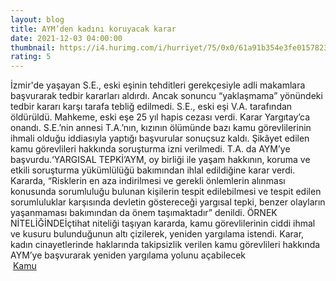 ```yaml
--- 
layout: blog
title: AYM’den kadını koruyacak karar
date: 2021-12-03 04:00:00
thumbnail: https://i4.hurimg.com/i/hurriyet/75/0x0/61a91b354e3fe0157823e197.jpg
rating: 5
---
```

İzmir'de yaşayan S.E., eski eşinin tehditleri gerekçesiyle adli makamlara başvurarak tedbir kararları aldırdı. Ancak sonuncu “yaklaşmama” yönündeki tedbir kararı karşı tarafa tebliğ edilmedi. S.E., eski eşi V.A. tarafından öldürüldü. Mahkeme, eski eşe 25 yıl hapis cezası verdi. Karar Yargıtay’ca onandı. S.E.’nin annesi T.A.’nın, kızının ölümünde bazı kamu görevlilerinin ihmali olduğu iddiasıyla yaptığı başvurular sonuçsuz kaldı. Şikâyet edilen kamu görevlileri hakkında soruşturma izni verilmedi. T.A. da AYM’ye başvurdu.‘YARGISAL TEPKİ’AYM, oy birliği ile yaşam hakkının, koruma ve etkili soruşturma yükümlülüğü bakımından ihlal edildiğine karar verdi. Kararda, “Risklerin en aza indirilmesi ve gerekli önlemlerin alınması konusunda sorumluluğu bulunan kişilerin tespit edilebilmesi ve tespit edilen sorumluluklar karşısında devletin göstereceği yargısal tepki, benzer olayların yaşanmaması bakımından da önem taşımaktadır” denildi. ÖRNEK NİTELİĞİNDEİçtihat niteliği taşıyan kararda, kamu görevlilerinin ciddi ihmal ve kusuru bulunduğunun altı çizilerek, yeniden yargılama istendi. Karar, kadın cinayetlerinde haklarında takipsizlik verilen kamu görevlileri hakkında AYM’ye başvurarak yeniden yargılama yolunu açabilecek</br>&nbsp;<a href="">Kamu</a>
